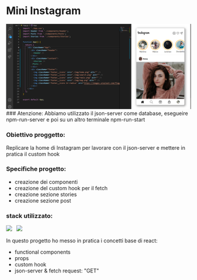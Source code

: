 # Mini Instagram
<img src="https://github.com/SebastianHornoi/react-instagram-mini/blob/master/public/img/instagram%20app.png"/>
### Atenzione: 
Abbiamo utilizzato il json-server come database, esegueire npm-run-server e poi su un altro terminale npm-run-start

### Obiettivo proggetto: 
Replicare la home di Instagram per lavorare con il json-server e mettere in pratica il custom hook

### Specifiche progetto: 
- creazione dei componenti
- creazione del custom hook per il fetch
- creazione sezione stories
- creazione sezione post

### stack utilizzato:
<p>
 <img src="https://www.vectorlogo.zone/logos/reactjs/reactjs-ar21.svg" height="50" /> &nbsp
 <img src="https://www.vectorlogo.zone/logos/visualstudio_code/visualstudio_code-icon.svg" height="50" />
</p>

In questo progetto ho messo in pratica i concetti base di react:
 * functional components
 * props
 * custom hook
 * json-server & fetch request: "GET"
                     

